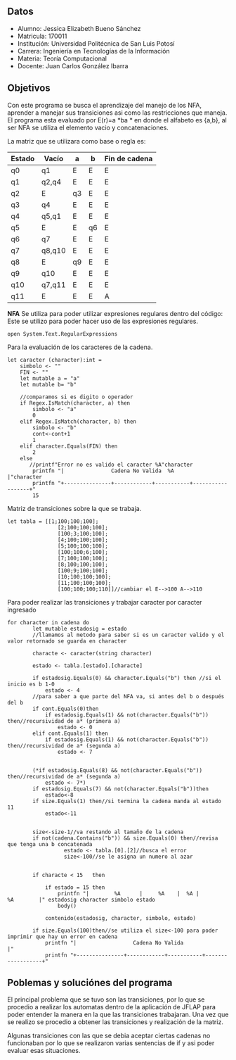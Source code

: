 ## Datos
* Alumno: Jessica Elizabeth Bueno Sánchez
* Matricula: 170011
* Institución: Universidad Politécnica de San Luis Potosí
* Carrera: Ingeniería en Tecnologías de la Información
* Materia: Teoría Computacional
* Docente: Juan Carlos González Ibarra
## Objetivos
Con este programa se busca el aprendizaje del manejo de los NFA, aprender a manejar sus transiciones asi como las restricciones que maneja.
El programa esta evaluado por E(r)=a *ba * en donde el alfabeto es {a,b}, al ser NFA se utiliza el elemento vacio y concatenaciones.

La matriz que se utilizara como base o regla es:

|Estado|  Vacío	| a | b |Fin de cadena|
| -------- | -------- | ------ | ------ | ------------ |
|q0|	q1|	E|	E|	E|
|q1|	q2,q4|	E|	E|	E|
|q2|	E|	q3|	E|	E|
|q3|	q4|	E|	E|	E|
|q4|	q5,q1|	E|	E|	E|
|q5|	E|	E|	q6|	E|
|q6|	q7|     E|	E|	E|
|q7|	q8,q10|	E|	E|	E|
|q8|	E|	q9|	E|	E|
|q9|	q10|	E|	E|	E|
|q10|	q7,q11|	E|	E|	E|
|q11|	E|	E|	E|	A|

**NFA**
Se utiliza para poder utilizar expresiones regulares dentro del código:
Este se utilizo para poder hacer uso de las expresiones regulares.
```
open System.Text.RegularExpressions 
```
Para la evaluación de los caracteres de la cadena.
```
let caracter (character):int = 
    simbolo <- "" 
    FIN <- ""
    let mutable a = "a"
    let mutable b= "b"
   
    //comparamos si es digito o operador
    if Regex.IsMatch(character, a) then
        simbolo <- "a"
        0
    elif Regex.IsMatch(character, b) then
        simbolo <- "b"
        cont<-cont+1
        1
    elif character.Equals(FIN) then 
        2
    else 
       //printf"Error no es valido el caracter %A"character
        printfn "|               Cadena No Valida  %A                        |"character
        printfn "+---------------+------------+-----------+------------------+"
        15
```
Matriz de transiciones sobre la que se trabaja.
```
let tabla = [[1;100;100;100];
                [2;100;100;100];
                [100;3;100;100];
                [4;100;100;100];
                [5;100;100;100];
                [100;100;6;100];
                [7;100;100;100];
                [8;100;100;100];
                [100;9;100;100];
                [10;100;100;100];
                [11;100;100;100];
                [100;100;100;110]]//cambiar el E-->100 A-->110
```
Para poder realizar las transiciones y trabajar caracter por caracter ingresado
```
for character in cadena do
        let mutable estadosig = estado
        //llamamos al metodo para saber si es un caracter valido y el valor retornado se guarda en character
        
        characte <- caracter(string character)

        estado <- tabla.[estado].[characte]
        
        if estadosig.Equals(0) && character.Equals("b") then //si el inicio es b 1-0
            estado <- 4
        //para saber a que parte del NFA va, si antes del b o después del b
        if cont.Equals(0)then
            if estadosig.Equals(1) && not(character.Equals("b")) then//recursividad de a* (primera a)
                estado <- 0
        elif cont.Equals(1) then
            if estadosig.Equals(1) && not(character.Equals("b")) then//recursividad de a* (segunda a)
                estado <- 7
        
        
        (*if estadosig.Equals(8) && not(character.Equals("b")) then//recursividad de a* (segunda a)
            estado <- 7*)
        if estadosig.Equals(7) && not(character.Equals("b"))then
            estado<-8
        if size.Equals(1) then//si termina la cadena manda al estado 11
            estado<-11
        

        size<-size-1//va restando al tamaño de la cadena
        if not(cadena.Contains("b")) && size.Equals(0) then//revisa que tenga una b concatenada
                  estado <- tabla.[0].[2]//busca el error
                  size<-100//se le asigna un numero al azar
        

        if characte < 15   then 
     
            if estado = 15 then 
                printfn "|        %A      |     %A    |  %A |        %A        |" estadosig character simbolo estado
                body()
                
            contenido(estadosig, character, simbolo, estado)

        if size.Equals(100)then//se utiliza el size<-100 para poder imprimir que hay un error en cadena
            printfn "|                  Cadena No Valida                         |"
            printfn "+---------------+------------+-----------+------------------+"
```


## Poblemas y soluciónes del programa
El principal problema que se tuvo son las transiciones, por lo que se procedio a realizar los automatas
dentro de la aplicación de JFLAP para poder entender la manera en la que las transiciones trabajaran.
Una vez que se realizo se procedio a obtener las transiciones y realización de la matriz.

Algunas transiciones con las que se debia aceptar ciertas cadenas no funcionaban por lo que se realizaron varias sentencias de if 
y asi poder evaluar esas situaciones.

